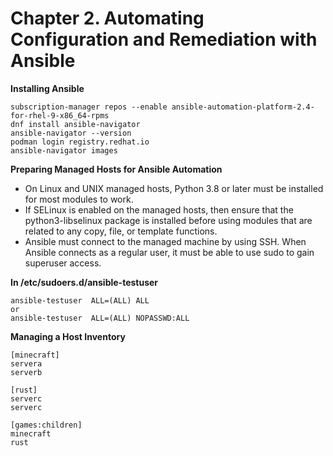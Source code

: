 # Chapter 2. Automating Configuration and Remediation with Ansible 

**Installing Ansible**

```
subscription-manager repos --enable ansible-automation-platform-2.4-for-rhel-9-x86_64-rpms
dnf install ansible-navigator
ansible-navigator --version
podman login registry.redhat.io
ansible-navigator images
```

**Preparing Managed Hosts for Ansible Automation**
- On Linux and UNIX managed hosts, Python 3.8 or later must be installed for most modules to work.
- If SELinux is enabled on the managed hosts, then ensure that the python3-libselinux package is installed before using modules that are related to any copy, file, or template functions.
- Ansible must connect to the managed machine by using SSH. When Ansible connects as a regular user, it must be able to use sudo to gain superuser access.

**In /etc/sudoers.d/ansible-testuser**

```
ansible-testuser  ALL=(ALL) ALL
or
ansible-testuser  ALL=(ALL) NOPASSWD:ALL
```

**Managing a Host Inventory**

```
[minecraft]
servera
serverb

[rust]
serverc
serverc

[games:children]
minecraft
rust
```
